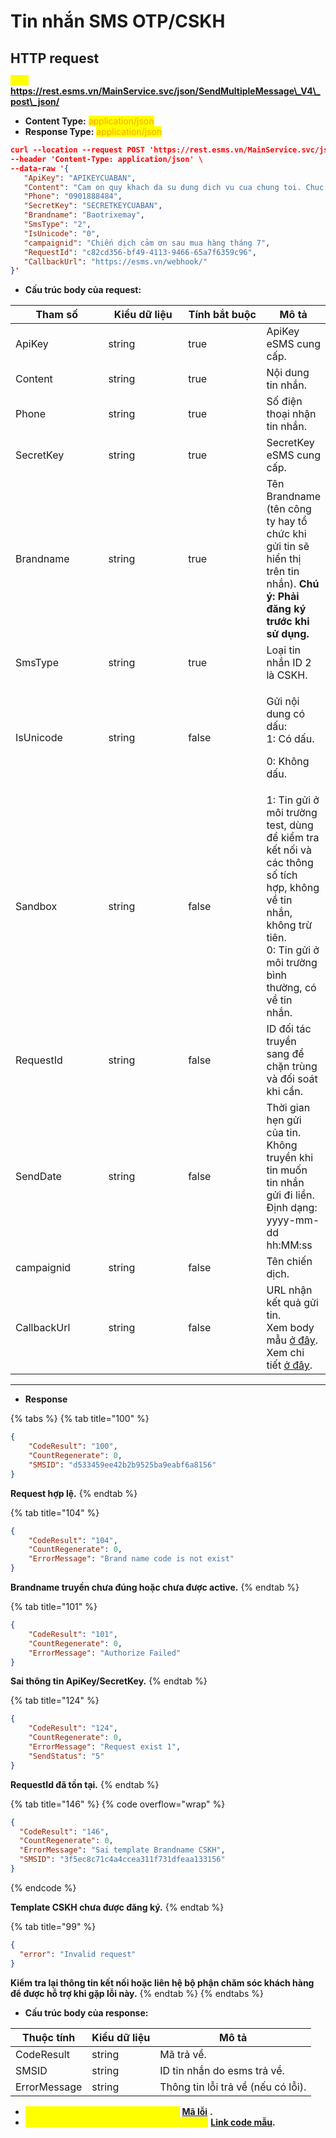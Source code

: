 # Tin nhắn SMS OTP/CSKH



## HTTP request

<mark style="color:yellow;">**`POST`**</mark> **https://rest.esms.vn/MainService.svc/json/SendMultipleMessage\_V4\_post\_json/**

* **Content Type:** <mark style="color:orange;">application/json</mark>
* **Response Type:** <mark style="color:orange;">application/json</mark>

```json
curl --location --request POST 'https://rest.esms.vn/MainService.svc/json/SendMultipleMessage_V4_post_json/' \
--header 'Content-Type: application/json' \
--data-raw '{
   "ApiKey": "APIKEYCUABAN",
   "Content": "Cam on quy khach da su dung dich vu cua chung toi. Chuc quy khach mot ngay tot lanh!",
   "Phone": "0901888484",
   "SecretKey": "SECRETKEYCUABAN",
   "Brandname": "Baotrixemay",
   "SmsType": "2",
   "IsUnicode": "0",
   "campaignid": "Chiến dịch cảm ơn sau mua hàng tháng 7",
   "RequestId": "c82cd356-bf49-4113-9466-65a7f6359c96",
   "CallbackUrl": "https://esms.vn/webhook/"
}'
```

* **Cấu trúc body của request:**&#x20;

<table><thead><tr><th width="148">Tham số</th><th width="136">Kiểu dữ liệu</th><th width="134" data-type="checkbox">Tính bắt buộc</th><th>Mô tả</th></tr></thead><tbody><tr><td>ApiKey</td><td>string</td><td>true</td><td>ApiKey eSMS cung cấp.</td></tr><tr><td>Content</td><td>string</td><td>true</td><td>Nội dung tin nhắn.</td></tr><tr><td>Phone</td><td>string</td><td>true</td><td>Số điện thoại nhận tin nhắn.</td></tr><tr><td>SecretKey</td><td>string</td><td>true</td><td>SecretKey eSMS cung cấp.</td></tr><tr><td>Brandname</td><td>string</td><td>true</td><td>Tên Brandname (tên công ty hay tổ chức khi gửi tin sẽ hiển thị trên tin nhắn). <strong>Chú ý: Phải đăng ký trước khi sử dụng.</strong></td></tr><tr><td>SmsType</td><td>string</td><td>true</td><td>Loại tin nhắn ID 2 là CSKH.</td></tr><tr><td>IsUnicode</td><td>string</td><td>false</td><td><p>Gửi nội dung có dấu:<br>1: Có dấu.</p><p>0: Không dấu.</p></td></tr><tr><td>Sandbox</td><td>string</td><td>false</td><td>1: Tin gửi ở môi trường test, dùng để kiểm tra kết nối và các thông số tích hợp, không về tin nhắn, không trừ tiên. <br>0: Tin gửi ở môi trường bình thường, có về tin nhắn.</td></tr><tr><td>RequestId</td><td>string</td><td>false</td><td>ID đối tác truyền sang để chặn trùng và đối soát khi cần.</td></tr><tr><td>SendDate</td><td>string</td><td>false</td><td>Thời gian hẹn gửi của tin. <br>Không truyền khi tin muốn tin nhắn gửi đi liền.<br>Định dạng: yyyy-mm-dd hh:MM:ss</td></tr><tr><td>campaignid</td><td>string</td><td>false</td><td>Tên chiến dịch.</td></tr><tr><td>CallbackUrl</td><td>string</td><td>false</td><td>URL nhận kết quả gửi tin. <br>Xem body mẫu <a href="https://samplefordevelopers.esms.vn/#20f85e1f-3d9e-4ff4-bc4f-8d9c9edbc88a">ở đây</a>.<br>Xem chi tiết <a href="../callback-url.md">ở đây</a>.</td></tr></tbody></table>



***

* **Response**

{% tabs %}
{% tab title="100" %}
```json
{
    "CodeResult": "100",
    "CountRegenerate": 0,
    "SMSID": "d533459ee42b2b9525ba9eabf6a8156"
}
```

**Request hợp lệ.**
{% endtab %}

{% tab title="104" %}
```json
{
    "CodeResult": "104",
    "CountRegenerate": 0,
    "ErrorMessage": "Brand name code is not exist"
}
```

**Brandname truyền chưa đúng hoặc chưa được active.**
{% endtab %}

{% tab title="101" %}
```json
{
    "CodeResult": "101",
    "CountRegenerate": 0,
    "ErrorMessage": "Authorize Failed"
}
```

**Sai thông tin ApiKey/SecretKey.**
{% endtab %}

{% tab title="124" %}
```json
{
    "CodeResult": "124",
    "CountRegenerate": 0,
    "ErrorMessage": "Request exist 1",
    "SendStatus": "5"
}
```

**RequestId đã tồn tại.**
{% endtab %}

{% tab title="146" %}
{% code overflow="wrap" %}
```json
{
  "CodeResult": "146",
  "CountRegenerate": 0,
  "ErrorMessage": "Sai template Brandname CSKH",
  "SMSID": "3f5ec8c71c4a4ccea311f731dfeaa133156"
}
```
{% endcode %}

**Template CSKH chưa được đăng ký.**
{% endtab %}

{% tab title="99" %}
```json
{
  "error": "Invalid request"
}
```

**Kiểm tra lại thông tin kết nối hoặc liên hệ bộ phận chăm sóc khách hàng để được hỗ trợ khi gặp lỗi này.**
{% endtab %}
{% endtabs %}

* **Cấu trúc body của response:**

| Thuộc tính   | Kiểu dữ liệu | Mô tả                              |
| ------------ | ------------ | ---------------------------------- |
| CodeResult   | string       | Mã trả về.                         |
| SMSID        | string       | ID tin nhắn do esms trả về.        |
| ErrorMessage | string       | Thông tin lỗi trả về (nếu có lỗi). |

* _<mark style="color:yellow;">**Thông tin chi tiết mã lỗi xem ở bảng:**</mark>_ [**Mã lỗi**](../bang-ma-loi.md) **.**
* _<mark style="color:yellow;">**Lấy code mẫu các ngôn ngữ trên Postman:**</mark>_ [**Link code mẫu**](https://samplefordevelopers.esms.vn/#850974b9-12cf-46f5-946c-e8e15aa3585b)**.**

